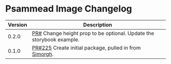 # Psammead Image Changelog

| Version | Description |
|---------|-------------|
| 0.2.0 | [PR#](https://github.com/BBC-News/psammead/pull/) Change height prop to be optional. Update the storybook example. |
| 0.1.0 | [PR#225](https://github.com/BBC-News/psammead/pull/225) Create initial package, pulled in from [Simorgh](https://github.com/BBC-News/simorgh). |
